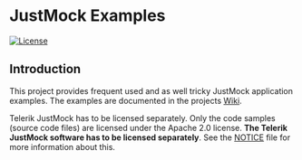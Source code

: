 # JustMock Examples
[![License](https://img.shields.io/badge/license-Apache%20License%202.0-blue.svg)](https://github.com/dfensgmbh/biz.dfch.CS.JustMock.Examples/blob/master/LICENSE)

## Introduction

This project provides frequent used and as well tricky JustMock application examples. The examples are documented in the projects [Wiki](https://github.com/dfensgmbh/biz.dfch.CS.JustMock.Examples/wiki).

Telerik JustMock has to be licensed separately. Only the code samples (source code files) are licensed under the Apache 2.0 license. **The Telerik JustMock software has to be licensed separately**. See the [NOTICE](./NOTICE) file for more information about this.
